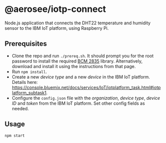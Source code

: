 # @aerosee/iotp-connect
Node.js application that connects the DHT22 temperature and humidity sensor to the IBM IoT platform, using Raspberry Pi.

## Prerequisites

 * Clone the repo and run `./prereq.sh`. It should prompt you for the root password to install the required [BCM 2835](http://www.airspayce.com/mikem/bcm2835/) library.
 Alternatively, download and install it using the instructions from that page.
 * Run `npm install`.
 * Create a new *device type* and a new *device* in the IBM IoT platform. Details here: https://console.bluemix.net/docs/services/IoT/iotplatform_task.html#iotplatform_subtask1.
 * Configure the `config.json` file with the *organization*, *device type*, *device ID* and *token* from the IBM IoT platform. Set other config fields as needed. 

## Usage

```
npm start
```